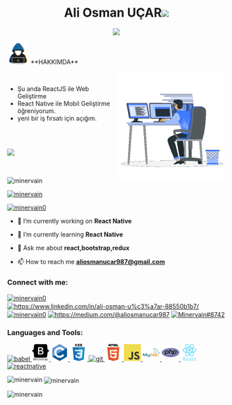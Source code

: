 <h1 align="center" color="red"> Ali Osman UÇAR<img src="https://media.giphy.com/media/hvRJCLFzcasrR4ia7z/giphy.gif" width="35"></h1>
<p align="center">
  <a href="https://github.com/DenverCoder1/readme-typing-svg"><img src="https://readme-typing-svg.herokuapp.com?font=Time+New+Roman&color=cyan&size=25&center=true&vCenter=true&width=600&height=100&lines=YAZILIM+MÜHENDİSLİĞİ+ÖĞRENCİSİ;TOKAT/+MERKEZ"></a>
</p>
 <picture><img src = "https://github.com/0xAbdulKhalid/0xAbdulKhalid/raw/main/assets/mdImages/about_me.gif" width = 50px></picture> **HAKKIMDA**

<picture> <img align="right" src="https://github.com/0xAbdulKhalid/0xAbdulKhalid/raw/main/assets/mdImages/Right_Side.gif" width = 250px></picture>
<br>

- Şu anda ReactJS ile Web Geliştirme 
- React Native ile Mobil Geliştirme öğreniyorum.
- yeni bir iş fırsatı için açığım.

<br><br>

<img src="https://user-images.githubusercontent.com/73097560/115834477-dbab4500-a447-11eb-908a-139a6edaec5c.gif"><br><br>

## 

<p align="left"> <img src="https://komarev.com/ghpvc/?username=minervain&label=Profile%20views&color=0e75b6&style=flat" alt="minervain" /> </p>

<p align="left"> <a href="https://github.com/ryo-ma/github-profile-trophy"><img src="https://github-profile-trophy.vercel.app/?username=minervain" alt="minervain" /></a> </p>

<p align="left"> <a href="https://twitter.com/minervain0" target="blank"><img src="https://img.shields.io/twitter/follow/minervain0?logo=twitter&style=for-the-badge" alt="minervain0" /></a> </p>

- 🔭 I’m currently working on **React Native**

- 🌱 I’m currently learning **React Native**

- 💬 Ask me about **react,bootstrap,redux**

- 📫 How to reach me **aliosmanucar987@gmail.com**

<h3 align="left">Connect with me:</h3>
<p align="left">
<a href="https://twitter.com/minervain0" target="blank"><img align="center" src="https://raw.githubusercontent.com/rahuldkjain/github-profile-readme-generator/master/src/images/icons/Social/twitter.svg" alt="minervain0" height="30" width="40" /></a>
<a href="https://linkedin.com/in/https://www.linkedin.com/in/ali-osman-u%c3%a7ar-88550b1b7/" target="blank"><img align="center" src="https://raw.githubusercontent.com/rahuldkjain/github-profile-readme-generator/master/src/images/icons/Social/linked-in-alt.svg" alt="https://www.linkedin.com/in/ali-osman-u%c3%a7ar-88550b1b7/" height="30" width="40" /></a>
<a href="https://instagram.com/minervain0" target="blank"><img align="center" src="https://raw.githubusercontent.com/rahuldkjain/github-profile-readme-generator/master/src/images/icons/Social/instagram.svg" alt="minervain0" height="30" width="40" /></a>
<a href="https://medium.com/https://medium.com/@aliosmanucar987" target="blank"><img align="center" src="https://raw.githubusercontent.com/rahuldkjain/github-profile-readme-generator/master/src/images/icons/Social/medium.svg" alt="https://medium.com/@aliosmanucar987" height="30" width="40" /></a>
<a href="https://discord.gg/Minervain#8742" target="blank"><img align="center" src="https://raw.githubusercontent.com/rahuldkjain/github-profile-readme-generator/master/src/images/icons/Social/discord.svg" alt="Minervain#8742" height="30" width="40" /></a>
</p>

<h3 align="left">Languages and Tools:</h3>
<p align="left"> <a href="https://babeljs.io/" target="_blank" rel="noreferrer"> <img src="https://www.vectorlogo.zone/logos/babeljs/babeljs-icon.svg" alt="babel" width="40" height="40"/> </a> <a href="https://getbootstrap.com" target="_blank" rel="noreferrer"> <img src="https://raw.githubusercontent.com/devicons/devicon/master/icons/bootstrap/bootstrap-plain-wordmark.svg" alt="bootstrap" width="40" height="40"/> </a> <a href="https://www.cprogramming.com/" target="_blank" rel="noreferrer"> <img src="https://raw.githubusercontent.com/devicons/devicon/master/icons/c/c-original.svg" alt="c" width="40" height="40"/> </a> <a href="https://www.w3schools.com/css/" target="_blank" rel="noreferrer"> <img src="https://raw.githubusercontent.com/devicons/devicon/master/icons/css3/css3-original-wordmark.svg" alt="css3" width="40" height="40"/> </a> <a href="https://git-scm.com/" target="_blank" rel="noreferrer"> <img src="https://www.vectorlogo.zone/logos/git-scm/git-scm-icon.svg" alt="git" width="40" height="40"/> </a> <a href="https://www.w3.org/html/" target="_blank" rel="noreferrer"> <img src="https://raw.githubusercontent.com/devicons/devicon/master/icons/html5/html5-original-wordmark.svg" alt="html5" width="40" height="40"/> </a> <a href="https://developer.mozilla.org/en-US/docs/Web/JavaScript" target="_blank" rel="noreferrer"> <img src="https://raw.githubusercontent.com/devicons/devicon/master/icons/javascript/javascript-original.svg" alt="javascript" width="40" height="40"/> </a> <a href="https://www.mysql.com/" target="_blank" rel="noreferrer"> <img src="https://raw.githubusercontent.com/devicons/devicon/master/icons/mysql/mysql-original-wordmark.svg" alt="mysql" width="40" height="40"/> </a> <a href="https://www.php.net" target="_blank" rel="noreferrer"> <img src="https://raw.githubusercontent.com/devicons/devicon/master/icons/php/php-original.svg" alt="php" width="40" height="40"/> </a> <a href="https://reactjs.org/" target="_blank" rel="noreferrer"> <img src="https://raw.githubusercontent.com/devicons/devicon/master/icons/react/react-original-wordmark.svg" alt="react" width="40" height="40"/> </a> <a href="https://reactnative.dev/" target="_blank" rel="noreferrer"> <img src="https://reactnative.dev/img/header_logo.svg" alt="reactnative" width="40" height="40"/> </a> </p>

<p><img align="left" src="https://github-readme-stats.vercel.app/api/top-langs?username=minervain&show_icons=true&locale=en&layout=compact" alt="minervain" /></p>

<p>&nbsp;<img align="center" src="https://github-readme-stats.vercel.app/api?username=minervain&show_icons=true&locale=en" alt="minervain" /></p>

<p><img align="center" src="https://github-readme-streak-stats.herokuapp.com/?user=minervain&" alt="minervain" /></p>
